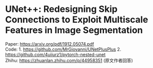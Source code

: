 # UNet++: Redesigning Skip Connections to Exploit Multiscale Features in Image Segmentation

Paper: https://arxiv.org/pdf/1912.05074.pdf <br/>
Code: 1. https://github.com/MrGiovanni/UNetPlusPlus 2. https://github.com/4uiiurz1/pytorch-nested-unet <br/>
Zhihu: https://zhuanlan.zhihu.com/p/44958351 (原文作者回答)

